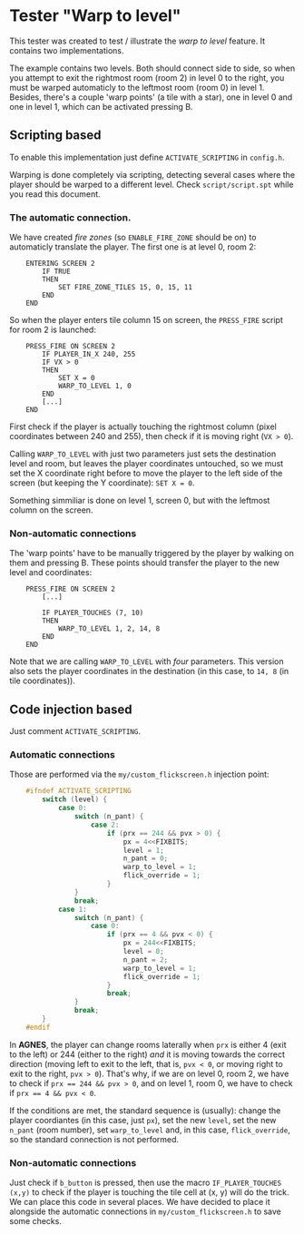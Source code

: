 # Tester "Warp to level"

This tester was created to test / illustrate the *warp to level* feature. It contains two implementations.

The example contains two levels. Both should connect side to side, so when you attempt to exit the rightmost room (room 2) in level 0 to the right, you must be warped automaticly to the leftmost room (room 0) in level 1. Besides, there's a couple 'warp points' (a tile with a star), one in level 0 and one in level 1, which can be activated pressing B.

## Scripting based 

To enable this implementation just define `ACTIVATE_SCRIPTING` in `config.h`.

Warping is done completely via scripting, detecting several cases where the player should be warped to a different level. Check `script/script.spt` while you read this document.

### The automatic connection.

We have created *fire zones* (so `ENABLE_FIRE_ZONE` should be on) to automaticly translate the player. The first one is at level 0, room 2:

```spt
	ENTERING SCREEN 2
		IF TRUE
		THEN
			SET FIRE_ZONE_TILES 15, 0, 15, 11
		END
	END
```

So when the player enters tile column 15 on screen, the `PRESS_FIRE` script for room 2 is launched:

```spt
	PRESS_FIRE ON SCREEN 2
		IF PLAYER_IN_X 240, 255
		IF VX > 0
		THEN
			SET X = 0
			WARP_TO_LEVEL 1, 0
		END
		[...]
	END
```

First check if the player is actually touching the rightmost column (pixel coordinates between 240 and 255), then check if it is moving right (`VX > 0`). 

Calling `WARP_TO_LEVEL` with just two parameters just sets the destination level and room, but leaves the player coordinates untouched, so we must set the X coordinate right before to move the player to the left side of the screen (but keeping the Y coordinate): `SET X = 0`.

Something simmiliar is done on level 1, screen 0, but with the leftmost column on the screen.

### Non-automatic connections

The 'warp points' have to be manually triggered by the player by walking on them and pressing B. These points should transfer the player to the new level and coordinates:

```spt
	PRESS_FIRE ON SCREEN 2
		[...]

		IF PLAYER_TOUCHES (7, 10)
		THEN
			WARP_TO_LEVEL 1, 2, 14, 8
		END
	END
```

Note that we are calling `WARP_TO_LEVEL` with *four* parameters. This version also sets the player coordinates in the destination (in this case, to `14, 8` (in tile coordinates)).

## Code injection based

Just comment `ACTIVATE_SCRIPTING`.

### Automatic connections

Those are performed via the `my/custom_flickscreen.h` injection point:

```c
	#ifndef ACTIVATE_SCRIPTING
		switch (level) {
			case 0:
				switch (n_pant) {
					case 2:
						if (prx == 244 && pvx > 0) {
							px = 4<<FIXBITS;
							level = 1;
							n_pant = 0;
							warp_to_level = 1;
							flick_override = 1;
						}
				}
				break;
			case 1:
				switch (n_pant) {
					case 0:
						if (prx == 4 && pvx < 0) {
							px = 244<<FIXBITS;
							level = 0;
							n_pant = 2;
							warp_to_level = 1;
							flick_override = 1;
						}
						break;
				}
				break;
		}	
	#endif
```

In **AGNES**, the player can change rooms laterally when `prx` is either 4 (exit to the left) or 244 (either to the right) *and* it is moving towards the correct direction (moving left to exit to the left, that is, `pvx < 0`, or moving right to exit to the right, `pvx > 0`). That's why, if we are on level 0, room 2, we have to check if `prx == 244 && pvx > 0`, and on level 1, room 0, we have to check if `prx == 4 && pvx < 0`.

If the conditions are met, the standard sequence is (usually): change the player coordiantes (in this case, just `px`), set the new `level`, set the new `n_pant` (room number), set `warp_to_level` and, in this case, `flick_override`, so the standard connection is not performed.

### Non-automatic connections

Just check if `b_button` is pressed, then use the macro `IF_PLAYER_TOUCHES (x,y)` to check if the player is touching the tile cell at (x, y) will do the trick. We can place this code in several places. We have decided to place it alongside the automatic connections in `my/custom_flickscreen.h` to save some checks. 
